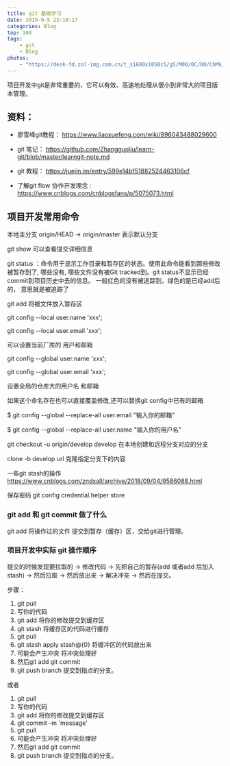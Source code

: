 ```yaml
---
title: git 基础学习
date: 2019-9-5 23:10:17
categories: Blog
top: 100
tags:
    - git
    - Blog
photos: 
    - "https://desk-fd.zol-img.com.cn/t_s1680x1050c5/g5/M00/0C/00/ChMkJ13VHF6IdDshACMTOWET5fgAAvVdAFSmTgAIxNR699.jpg"
---
```

项目开发中git是非常重要的，它可以有效、高速地处理从很小到非常大的项目版本管理。
<!--more-->

## 资料：

- 廖雪峰git教程： https://www.liaoxuefeng.com/wiki/896043488029600

- git 笔记： https://github.com/Zhangguoliu/learn-git/blob/master/learngit-note.md

- git 教程： https://juejin.im/entry/599e14bf51882524463106cf

- 了解git flow 协作开发理念 : https://www.cnblogs.com/cnblogsfans/p/5075073.html

<!-- - 了解hzero开发git规范： http://hzerodoc.saas.hand-china.com/zh/docs/development-specification/basic/branch-management/ -->

## 项目开发常用命令

本地主分支
origin/HEAD -> origin/master  表示默认分支

git show  可以查看提交详细信息

git  status ：命令用于显示工作目录和暂存区的状态。使用此命令能看到那些修改被暂存到了, 哪些没有, 哪些文件没有被Git tracked到。git status不显示已经commit到项目历史中去的信息。 一般红色的没有被追踪到，绿色的是已经add后的， 意思就是被追踪了

git add  将被文件放入暂存区 

git config --local user.name 'xxx';

git config --local user.email 'xxx';

可以设置当前厂库的 用户和邮箱

 
git config --global user.name 'xxx'; 

git config --global user.email 'xxx';

设置全局的仓库大的用户名 和邮箱

如果这个命名存在也可以直接覆盖修改,还可以替换git config中已有的邮箱

$  git config --global --replace-all user.email "输入你的邮箱"

$  git config --global --replace-all user.name "输入你的用户名"

git checkout -u origin/develop develop  在本地创建和远程分支对应的分支

clone -b develop url 克隆指定分支下的内容

一些git stash的操作 https://www.cnblogs.com/zndxall/archive/2018/09/04/9586088.html

保存密码
git config credential.helper store


### git add 和 git commit 做了什么
git add 将操作过的文件 提交到暂存（缓存）区，交给git进行管理。

### 项目开发中实际 git 操作顺序

提交的时候发现要拉取的 -> 修改代码 -> 先把自己的暂存(add 或者add 后加入stash) -> 然后拉取 -> 然后放出来 -> 解决冲突 -> 然后在提交。

步骤：
1. git pull
2. 写你的代码 
3. git add 将你的修改提交到缓存区
4. git stash 将缓存区的代码进行缓存 
5. git pull 
6. git stash apply stash@{0} 将缓冲区的代码放出来
7. 可能会产生冲突 将冲突处理好  
8. 然后git add  git commit 
9. git push branch 提交到指点的分支。

或者 
1. git pull
2. 写你的代码 
3. git add 将你的修改提交到缓存区
4. git commit -m 'message'
5. git pull 
6. 可能会产生冲突 将冲突处理好  
7. 然后git add  git commit 
9. git push branch 提交到指点的分支。





